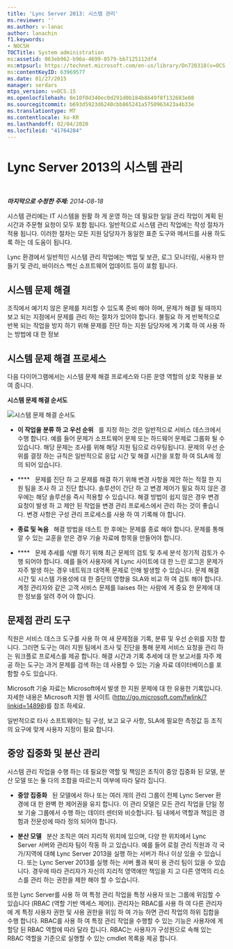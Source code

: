 ```yaml
---
title: 'Lync Server 2013: 시스템 관리'
ms.reviewer: ''
ms.author: v-lanac
author: lanachin
f1.keywords:
- NOCSH
TOCTitle: System administration
ms:assetid: 063eb962-b96a-4699-8579-bb7125112df4
ms:mtpsurl: https://technet.microsoft.com/en-us/library/Dn720318(v=OCS.15)
ms:contentKeyID: 63969577
ms.date: 01/27/2015
manager: serdars
mtps_version: v=OCS.15
ms.openlocfilehash: 8e10f0d340ec0d291d0b184b8649f8f132683e08
ms.sourcegitcommit: b693d5923d6240cbb865241a5750963423a4b33e
ms.translationtype: MT
ms.contentlocale: ko-KR
ms.lasthandoff: 02/04/2020
ms.locfileid: "41764284"
---
```

<div data-xmlns="http://www.w3.org/1999/xhtml">

<div class="topic" data-xmlns="http://www.w3.org/1999/xhtml" data-msxsl="urn:schemas-microsoft-com:xslt" data-cs="http://msdn.microsoft.com/en-us/">

<div data-asp="http://msdn2.microsoft.com/asp">

# <a name="system-administration-in-lync-server-2013"></a>Lync Server 2013의 시스템 관리

</div>

<div id="mainSection">

<div id="mainBody">

<span> </span>

_**마지막으로 수정한 주제:** 2014-08-18_

시스템 관리에는 IT 시스템을 원활 하 게 운영 하는 데 필요한 일일 관리 작업이 계획 된 시간과 주문형 요청이 모두 포함 됩니다. 일반적으로 시스템 관리 작업에는 작성 절차가 적용 됩니다. 이러한 절차는 모든 지원 담당자가 동일한 표준 도구와 메서드를 사용 하도록 하는 데 도움이 됩니다.

Lync 환경에서 일반적인 시스템 관리 작업에는 백업 및 보관, 로그 모니터링, 사용자 만들기 및 관리, 바이러스 백신 소프트웨어 업데이트 등이 포함 됩니다.

<div>

## <a name="system-troubleshooting"></a>시스템 문제 해결

조직에서 예기치 않은 문제를 처리할 수 있도록 준비 해야 하며, 문제가 해결 될 때까지 보고 되는 지점에서 문제를 관리 하는 절차가 있어야 합니다. 불필요 하 게 반복적으로 반복 되는 작업을 방지 하기 위해 문제를 진단 하는 지원 담당자에 게 기록 하 여 사용 하는 방법에 대 한 정보

</div>

<div>

## <a name="system-troubleshooting-process"></a>시스템 문제 해결 프로세스

다음 다이어그램에서는 시스템 문제 해결 프로세스와 다른 운영 역할의 상호 작용을 보여 줍니다.

**시스템 문제 해결 순서도**

![시스템 문제 해결 순서도](images/Dn720318.869d0b89-6473-4b1f-9d90-59604b4b8e98(OCS.15).jpg "시스템 문제 해결 순서도")

  - **이 작업을 분류 하 고 우선 순위**   를 지정 하는 것은 일반적으로 서비스 데스크에서 수행 합니다. 예를 들어 문제가 소프트웨어 문제 또는 하드웨어 문제로 그룹화 될 수 있습니다. 해당 문제는 조사를 위해 해당 지원 팀으로 라우팅됩니다. 문제의 우선 순위를 결정 하는 규칙은 일반적으로 응답 시간 및 해결 시간을 포함 하 여 SLA에 정의 되어 있습니다.

  - ****   문제를 진단 하 고 문제를 해결 하기 위해 변경 사항을 제안 하는 적절 한 지원 팀을 조사 하 고 진단 합니다. 솔루션이 간단 하 고 변경 제어가 필요 하지 않은 경우에는 해당 솔루션을 즉시 적용할 수 있습니다. 해결 방법이 쉽지 않은 경우 변경 요청이 발생 하 고 제안 된 작업을 변경 관리 프로세스에서 관리 하는 것이 좋습니다. 변경 사항은 구성 관리 프로세스를 사용 하 여 기록해 야 합니다.

  - **종료 및 녹음**   해결 방법을 테스트 한 후에는 문제를 종료 해야 합니다. 문제를 통해 알 수 있는 교훈을 얻은 경우 기술 자료에 항목을 만들어야 합니다.

  - ****   문제 추세를 식별 하기 위해 최근 문제의 검토 및 추세 분석 정기적 검토가 수행 되어야 합니다. 예를 들어 사용자에 게 Lync 사이트에 대 한 느린 로그온 문제가 자주 발생 하는 경우 네트워크 대역폭 문제로 인해 발생할 수 있습니다. 문제 해결 시간 및 시스템 가용성에 대 한 중단의 영향을 SLA와 비교 하 여 검토 해야 합니다. 계정 관리자와 같은 고객 서비스 문제를 liaises 하는 사람에 게 중요 한 문제에 대 한 정보를 알려 주어 야 합니다.

</div>

<div>

## <a name="issue-management-tools"></a>문제점 관리 도구

직원은 서비스 데스크 도구를 사용 하 여 새 문제점을 기록, 분류 및 우선 순위를 지정 합니다. 그러면 도구는 여러 지원 팀에서 조사 및 진단을 통해 문제 서비스 요청을 관리 하는 워크플로 프로세스를 제공 합니다. 해결 시간과 기록 추세에 대 한 보고서를 자주 제공 하는 도구는 과거 문제를 검색 하는 데 사용할 수 있는 기술 자료 데이터베이스를 포함할 수도 있습니다.

Microsoft 기술 자료는 Microsoft에서 발생 한 지원 문제에 대 한 유용한 기록입니다. 자세한 내용은 Microsoft 지원 웹 사이트 (<http://go.microsoft.com/fwlink/?linkid=14898>)를 참조 하세요.

일반적으로 타사 소프트웨어는 팀 구성, 보고 요구 사항, SLA에 필요한 측정값 등 조직의 요구에 맞게 사용자 지정이 필요 합니다.

</div>

<div>

## <a name="centralized-vs-decentralized-administration"></a>중앙 집중화 및 분산 관리

시스템 관리 작업을 수행 하는 데 필요한 역할 및 책임은 조직이 중앙 집중화 된 모델, 분산 모델 또는 둘 다의 조합을 따르는지 여부에 따라 달라 집니다.

  - **중앙 집중화**   된 모델에서 하나 또는 여러 개의 관리 그룹이 전체 Lync Server 환경에 대 한 완벽 한 제어권을 유지 합니다. 이 관리 모델은 모든 관리 작업을 단일 정보 기술 그룹에서 수행 하는 데이터 센터와 비슷합니다. 팀 내에서 역할과 책임은 경험과 전문성에 따라 정의 되어야 합니다.

  - **분산 모델**   분산 조직은 여러 지리적 위치에 있으며, 다양 한 위치에서 Lync Server 서버와 관리자 팀이 작동 하 고 있습니다. 예를 들어 로컬 관리 직원과 각 국가/지역에 대해 Lync Server 2013을 실행 하는 서버가 하나 이상 있을 수 있습니다. 또는 Lync Server 2013를 실행 하는 서버 풀과 북미 용 관리 팀이 있을 수 있습니다. 경우에 따라 관리자가 자신의 지리적 영역에만 책임을 지 고 다른 영역의 리소스를 관리 하는 권한을 제한 해야 할 수 있습니다.

또한 Lync Server를 사용 하 여 특정 관리 작업을 특정 사용자 또는 그룹에 위임할 수 있습니다 (RBAC (역할 기반 액세스 제어)). 관리자는 RBAC를 사용 하 여 다른 관리자에 게 특정 사용자 권한 및 사용 권한을 위임 하 여 가능 하면 관리 작업의 하위 집합을 수행 합니다. RBAC를 사용 하 여 특정 관리 작업을 수행할 수 있는 기능은 사용자에 게 할당 된 RBAC 역할에 따라 달라 집니다. RBAC는 사용자가 구성원으로 속해 있는 RBAC 역할을 기준으로 실행할 수 있는 cmdlet 목록을 제공 합니다.

</div>

</div>

<span> </span>

</div>

</div>

</div>


